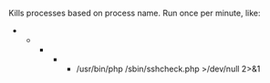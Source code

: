 Kills processes based on process name. Run once per minute, like:

* * * * *  /usr/bin/php /sbin/sshcheck.php >/dev/null 2>&1

